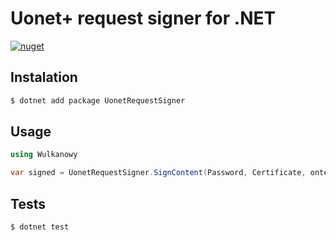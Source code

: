 # Uonet+ request signer for .NET

[![nuget](https://img.shields.io/nuget/v/UonetRequestSigner?style=flat-square)](https://www.nuget.org/packages/UonetRequestSigner/)

## Instalation

```bash
$ dotnet add package UonetRequestSigner
```

## Usage

```cs
using Wulkanowy

var signed = UonetRequestSigner.SignContent(Password, Certificate, ontent)
```

## Tests

```bash
$ dotnet test
```
